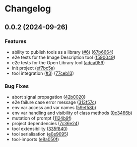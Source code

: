 # Changelog

## 0.0.2 (2024-09-26)

### Features

- ability to publish tools as a library ([#6](https://github.com/i-am-bee/bee-community-tools/issues/6)) ([67b6664](https://github.com/i-am-bee/bee-community-tools/commit/67b6664b829562a996adaa47089d7f6ec399fe5e))
- e2e tests for the Image Description tool ([f590049](https://github.com/i-am-bee/bee-community-tools/commit/f5900497b84fb23b17ab47d9eabe178061c946a7))
- e2e tests for the Open Library tool ([adca059](https://github.com/i-am-bee/bee-community-tools/commit/adca059fd71ebd56497b4ce078c080b6fbcd8ce4))
- init project ([ef7bc5a](https://github.com/i-am-bee/bee-community-tools/commit/ef7bc5a3b3fdf974d86e9aaed89a25385d6c3317))
- tool integration ([#3](https://github.com/i-am-bee/bee-community-tools/issues/3)) ([77ceb13](https://github.com/i-am-bee/bee-community-tools/commit/77ceb1366b14fcbbf42f62b1b3b4b42472c1da83))

### Bug Fixes

- abort signal propagation ([42b0020](https://github.com/i-am-bee/bee-community-tools/commit/42b0020aae80490e735de9d863d731d767bb9d26))
- e2e failure case error message ([313f57c](https://github.com/i-am-bee/bee-community-tools/commit/313f57c42605ed8bed4ba86ebc879a1af5e98b09))
- env var access and var names ([59ef58b](https://github.com/i-am-bee/bee-community-tools/commit/59ef58bc1290b2e8a5bfdfc5c3a6e35a3a33343f))
- env var handling and visibility of class methods ([0c3466b](https://github.com/i-am-bee/bee-community-tools/commit/0c3466b54149d6e2d6ab787af53e4ab388f6c77a))
- mutation of prompt ([1124b9f](https://github.com/i-am-bee/bee-community-tools/commit/1124b9f9b26efbacd2da24a162d898941950e43c))
- project dependencies ([7c36e24](https://github.com/i-am-bee/bee-community-tools/commit/7c36e24569212ea7366f8db548a03986e138019d))
- tool extensibility ([335f840](https://github.com/i-am-bee/bee-community-tools/commit/335f84097a0ca1e6fd13ed8f1cda466c1e2c335e))
- tool serialisation ([e0e9095](https://github.com/i-am-bee/bee-community-tools/commit/e0e9095073040cd4545e27671e1322ea670964ba))
- tool-imports ([e8a050f](https://github.com/i-am-bee/bee-community-tools/commit/e8a050f6ed74cec00dec12172809c5298eb71f91))
